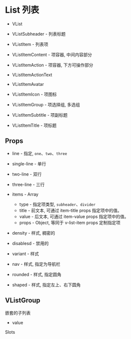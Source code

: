 # List 列表

- VList
- VListSubheader - 列表标题
- VListItem - 列表项

- VListItemContent - 项容器, 中间内容部分
- VListItemAction - 项容器, 下方可操作部分
- VListItemActionText
- VListItemAvatar
- VListItemIcon - 项图标
- VListItemGroup - 项选择组, 多选组
- VListItemSubtitle - 项副标题
- VListItemTitle - 项标题

## Props

- line - 指定, `one`、`two`、`three`
- single-line - 单行
- two-line - 双行
- three-line - 三行

- items - Array
	+ type - 指定项类型, `subheader`、`divider`
	+ title - 前文本, 可通过 item-title props 指定项中的值。
	+ value - 后文本, 可通过 item-value props 指定项中的值。
	+ props - Object, 等同于 v-list-item props 定制指定项
	
- density - 样式, 稠密的	
- disablesd - 禁用的
- variant - 样式
- nav - 样式, 指定为导航栏
- rounded - 样式, 指定圆角
- shaped - 样式, 指定左上、右下圆角

## VListGroup

嵌套的子列表

- value

Slots

<template v-slot:activator="{ props }">